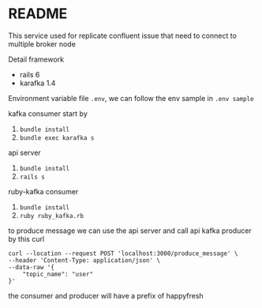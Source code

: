 # README

This service used for replicate confluent issue that need to connect to multiple broker node

Detail framework
- rails 6
- karafka 1.4

Environment variable file `.env`, we can follow the env sample in `.env sample`


kafka consumer
start by 
1. `bundle install`
2. `bundle exec karafka s`


api server
1. `bundle install`
2. `rails s`

ruby-kafka consumer
1. `bundle install`
2. `ruby ruby_kafka.rb`

to produce message we can use the api server and call api kafka producer by this curl
```
curl --location --request POST 'localhost:3000/produce_message' \
--header 'Content-Type: application/json' \
--data-raw '{
    "topic_name": "user"
}'
```

the consumer and producer will have a prefix of happyfresh